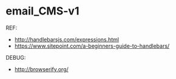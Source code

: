 # email_CMS-v1


REF:
- http://handlebarsjs.com/expressions.html
- https://www.sitepoint.com/a-beginners-guide-to-handlebars/

DEBUG:
- http://browserify.org/
